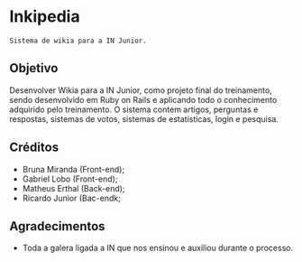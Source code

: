# Inkipedia
    Sistema de wikia para a IN Junior.
## Objetivo
Desenvolver Wikia para a IN Junior, como projeto final do treinamento, sendo desenvolvido em Ruby on Rails e aplicando todo o conhecimento adquirido pelo treinamento. 
O sistema contem artigos, perguntas e respostas, sistemas de votos, sistemas de estatisticas, login e pesquisa.


## Créditos
 * Bruna Miranda (Front-end);
 * Gabriel Lobo (Front-end);
 * Matheus Erthal (Back-end);
 * Ricardo Junior (Bac-endk;

## Agradecimentos
 * Toda a galera ligada a IN que nos ensinou e auxiliou durante o processo.
